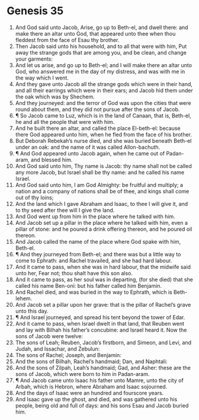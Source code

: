 ﻿# Genesis 35
1. And God said unto Jacob, Arise, go up to Beth-el, and dwell there: and make there an altar unto God, that appeared unto thee when thou fleddest from the face of Esau thy brother. 
2. Then Jacob said unto his household, and to all that were with him, Put away the strange gods that are among you, and be clean, and change your garments: 
3. And let us arise, and go up to Beth-el; and I will make there an altar unto God, who answered me in the day of my distress, and was with me in the way which I went. 
4. And they gave unto Jacob all the strange gods which were in their hand, and all their earrings which were in their ears; and Jacob hid them under the oak which was by Shechem. 
5. And they journeyed: and the terror of God was upon the cities that were round about them, and they did not pursue after the sons of Jacob. 
6. ¶ So Jacob came to Luz, which is in the land of Canaan, that is, Beth-el, he and all the people that were with him. 
7. And he built there an altar, and called the place El-beth-el: because there God appeared unto him, when he fled from the face of his brother. 
8. But Deborah Rebekah’s nurse died, and she was buried beneath Beth-el under an oak: and the name of it was called Allon-bachuth. 
9. ¶ And God appeared unto Jacob again, when he came out of Padan-aram, and blessed him. 
10. And God said unto him, Thy name is Jacob: thy name shall not be called any more Jacob, but Israel shall be thy name: and he called his name Israel. 
11. And God said unto him, I am God Almighty: be fruitful and multiply; a nation and a company of nations shall be of thee, and kings shall come out of thy loins; 
12. And the land which I gave Abraham and Isaac, to thee I will give it, and to thy seed after thee will I give the land. 
13. And God went up from him in the place where he talked with him. 
14. And Jacob set up a pillar in the place where he talked with him, even a pillar of stone: and he poured a drink offering thereon, and he poured oil thereon. 
15. And Jacob called the name of the place where God spake with him, Beth-el. 
16. ¶ And they journeyed from Beth-el; and there was but a little way to come to Ephrath: and Rachel travailed, and she had hard labour. 
17. And it came to pass, when she was in hard labour, that the midwife said unto her, Fear not; thou shalt have this son also. 
18. And it came to pass, as her soul was in departing, (for she died) that she called his name Ben-oni: but his father called him Benjamin. 
19. And Rachel died, and was buried in the way to Ephrath, which is Beth-lehem. 
20. And Jacob set a pillar upon her grave: that is the pillar of Rachel’s grave unto this day. 
21. ¶ And Israel journeyed, and spread his tent beyond the tower of Edar. 
22. And it came to pass, when Israel dwelt in that land, that Reuben went and lay with Bilhah his father’s concubine: and Israel heard it. Now the sons of Jacob were twelve: 
23. The sons of Leah; Reuben, Jacob’s firstborn, and Simeon, and Levi, and Judah, and Issachar, and Zebulun: 
24. The sons of Rachel; Joseph, and Benjamin: 
25. And the sons of Bilhah, Rachel’s handmaid; Dan, and Naphtali: 
26. And the sons of Zilpah, Leah’s handmaid; Gad, and Asher: these are the sons of Jacob, which were born to him in Padan-aram. 
27. ¶ And Jacob came unto Isaac his father unto Mamre, unto the city of Arbah, which is Hebron, where Abraham and Isaac sojourned. 
28. And the days of Isaac were an hundred and fourscore years. 
29. And Isaac gave up the ghost, and died, and was gathered unto his people, being old and full of days: and his sons Esau and Jacob buried him. 
